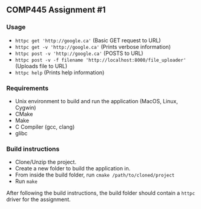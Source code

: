 ## COMP445 Assignment #1

### Usage

- `httpc get 'http://google.ca'` (Basic GET request to URL)
- `httpc get -v 'http://google.ca'` (Prints verbose information)
- `httpc post -v 'http://google.ca'` (POSTS to URL)
- `httpc post -v -f filename 'http://localhost:8000/file_uploader'` (Uploads file to URL)
- `httpc help` (Prints help information)


### Requirements

- Unix environment to build and run the application (MacOS, Linux, Cygwin)
- CMake
- Make
- C Compiler (gcc, clang)
- glibc

### Build instructions

- Clone/Unzip the project.
- Create a new folder to build the application in.
- From inside the build folder, run `cmake /path/to/cloned/project`
- Run `make`

After following the build instructions, the build folder should contain a `httpc` driver for the assignment.

